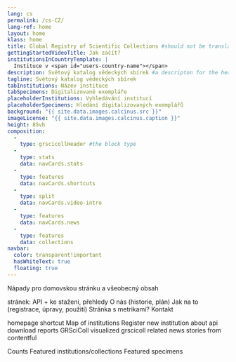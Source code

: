 ```yaml
---
lang: cs
permalink: /cs-CZ/
lang-ref: home
layout: home
klass: home
title: Global Registry of Scientific Collections #should not be translated
gettingStartedVideoTitle: Jak začít?
institutionsInCountryTemplate: |
  Instituce v <span id="users-country-name"></span>
description: Světový katalog vědeckých sbírek #a descripton for the head element
tagline: Světový katalog vědeckých sbírek
tabInstitutions: Název instituce
tabSpecimens: Digitalizované exempláře
placeholderInstitutions: Vyhledávání institucí
placeholderSpecimens: Hledání digitalizovaných exemplářů
background: "{{ site.data.images.calcinus.src }}"
imageLicense: "{{ site.data.images.calcinus.caption }}"
height: 85vh
composition:
  - 
    type: grscicollHeader #the block type
  - 
    type: stats
    data: navCards.stats
  - 
    type: features
    data: navCards.shortcuts
  - 
    type: split
    data: navCards.video-intro
  - 
    type: features
    data: navCards.news
  - 
    type: features
    data: collections
navbar:
  color: transparent!important
  hasWhiteText: true
  floating: true
---
```


Nápady pro domovskou stránku a všeobecný obsah

stránek: API + ke stažení, přehledy O nás (historie, plán) Jak na to (registrace, úpravy, použití) Stránka s metrikami? Kontakt

homepage shortcut Map of institutions Register new institution about api download reports GRSciColl visualized grscicoll related news stories from contentful

Counts Featured institutions/collections Featured specimens

